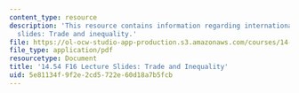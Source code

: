 ```yaml
---
content_type: resource
description: 'This resource contains information regarding international trade lecture
  slides: Trade and inequality.'
file: https://ol-ocw-studio-app-production.s3.amazonaws.com/courses/14-54-international-trade-fall-2016/5e81134f9f2e2cd5722e60d18a7b5fcb_MIT14_54F16_Lecture_16.pdf
file_type: application/pdf
resourcetype: Document
title: '14.54 F16 Lecture Slides: Trade and Inequality'
uid: 5e81134f-9f2e-2cd5-722e-60d18a7b5fcb
---
```

